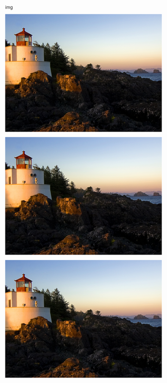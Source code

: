 img

![明かり](Lighthouse.jpg)


![明かり][1]

[1]: Lighthouse.jpg

[![明かり](Lighthouse.jpg)](https://google.com)
